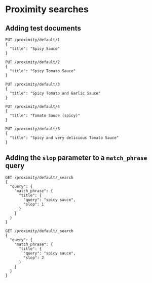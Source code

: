 # Proximity searches

## Adding test documents

```
PUT /proximity/default/1
{
  "title": "Spicy Sauce"
}
```

```
PUT /proximity/default/2
{
  "title": "Spicy Tomato Sauce"
}
```

```
PUT /proximity/default/3
{
  "title": "Spicy Tomato and Garlic Sauce"
}
```

```
PUT /proximity/default/4
{
  "title": "Tomato Sauce (spicy)"
}
```

```
PUT /proximity/default/5
{
  "title": "Spicy and very delicious Tomato Sauce"
}
```

## Adding the `slop` parameter to a `match_phrase` query

```
GET /proximity/default/_search
{
  "query": {
    "match_phrase": {
      "title": {
        "query": "spicy sauce",
        "slop": 1
      }
    }
  }
}
```

```
GET /proximity/default/_search
{
  "query": {
    "match_phrase": {
      "title": {
        "query": "spicy sauce",
        "slop": 2
      }
    }
  }
}
```